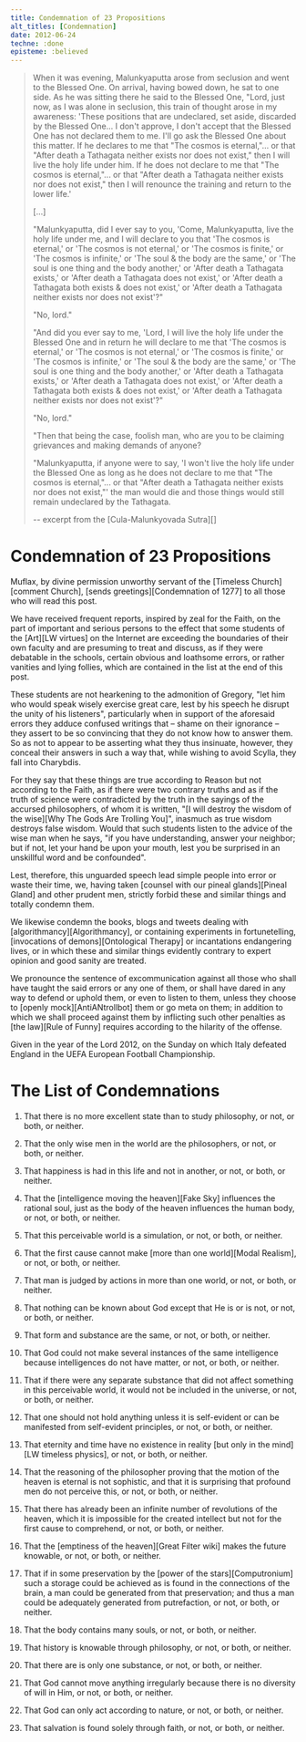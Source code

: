 ```yaml
---
title: Condemnation of 23 Propositions
alt_titles: [Condemnation]
date: 2012-06-24
techne: :done
episteme: :believed
---
```


> When it was evening, Malunkyaputta arose from seclusion and went to the Blessed One. On arrival, having bowed down, he sat to one side. As he was sitting there he said to the Blessed One, "Lord, just now, as I was alone in seclusion, this train of thought arose in my awareness: 'These positions that are undeclared, set aside, discarded by the Blessed One... I don't approve, I don't accept that the Blessed One has not declared them to me. I'll go ask the Blessed One about this matter. If he declares to me that "The cosmos is eternal,"... or that "After death a Tathagata neither exists nor does not exist," then I will live the holy life under him. If he does not declare to me that "The cosmos is eternal,"... or that "After death a Tathagata neither exists nor does not exist," then I will renounce the training and return to the lower life.'
>
> [...]
>
> "Malunkyaputta, did I ever say to you, 'Come, Malunkyaputta, live the holy life under me, and I will declare to you that 'The cosmos is eternal,' or 'The cosmos is not eternal,' or 'The cosmos is finite,' or 'The cosmos is infinite,' or 'The soul & the body are the same,' or 'The soul is one thing and the body another,' or 'After death a Tathagata exists,' or 'After death a Tathagata does not exist,' or 'After death a Tathagata both exists & does not exist,' or 'After death a Tathagata neither exists nor does not exist'?"
>
> "No, lord."
> 
> "And did you ever say to me, 'Lord, I will live the holy life under the Blessed One and in return he will declare to me that 'The cosmos is eternal,' or 'The cosmos is not eternal,' or 'The cosmos is finite,' or 'The cosmos is infinite,' or 'The soul & the body are the same,' or 'The soul is one thing and the body another,' or 'After death a Tathagata exists,' or 'After death a Tathagata does not exist,' or 'After death a Tathagata both exists & does not exist,' or 'After death a Tathagata neither exists nor does not exist'?"
>
> "No, lord."
>
> "Then that being the case, foolish man, who are you to be claiming grievances and making demands of anyone?
>
> "Malunkyaputta, if anyone were to say, 'I won't live the holy life under the Blessed One as long as he does not declare to me that "The cosmos is eternal,"... or that "After death a Tathagata neither exists nor does not exist,"' the man would die and those things would still remain undeclared by the Tathagata.
>
> -- excerpt from the [Cula-Malunkyovada Sutra][]

# Condemnation of 23 Propositions

Muflax, by divine permission unworthy servant of the [Timeless Church][comment Church], [sends greetings][Condemnation of 1277] to all those who will read this post.

We have received frequent reports, inspired by zeal for the Faith, on the part of important and serious persons to the effect that some students of the [Art][LW virtues] on the Internet are exceeding the boundaries of their own faculty and are presuming to treat and discuss, as if they were debatable in the schools, certain obvious and loathsome errors, or rather vanities and lying follies, which are contained in the list at the end of this post.

These students are not hearkening to the admonition of Gregory, "let him who would speak wisely exercise great care, lest by his speech he disrupt the unity of his listeners", particularly when in support of the aforesaid errors they adduce confused writings that – shame on their ignorance – they assert to be so convincing that they do not know how to answer them. So as not to appear to be asserting what they thus insinuate, however, they conceal their answers in such a way that, while wishing to avoid Scylla, they fall into Charybdis.

For they say that these things are true according to Reason but not according to the Faith, as if there were two contrary truths and as if the truth of science were contradicted by the truth in the sayings of the accursed philosophers, of whom it is written, "[I will destroy the wisdom of the wise][Why The Gods Are Trolling You]", inasmuch as true wisdom destroys false wisdom. Would that such students listen to the advice of the wise man when he says, "if you have understanding, answer your neighbor; but if not, let your hand be upon your mouth, lest you be surprised in an unskillful word and be confounded".

Lest, therefore, this unguarded speech lead simple people into error or waste their time, we, having taken [counsel with our pineal glands][Pineal Gland] and other prudent men, strictly forbid these and similar things and totally condemn them.

We likewise condemn the books, blogs and tweets dealing with [algorithmancy][Algorithmancy], or containing experiments in fortunetelling, [invocations of demons][Ontological Therapy] or incantations endangering lives, or in which these and similar things evidently contrary to expert opinion and good sanity are treated.

We pronounce the sentence of excommunication against all those who shall have taught the said errors or any one of them, or shall have dared in any way to defend or uphold them, or even to listen to them, unless they choose to [openly mock][AntiANtrollbot] them or go meta on them; in addition to which we shall proceed against them by inflicting such other penalties as [the law][Rule of Funny] requires according to the hilarity of the offense. 

Given in the year of the Lord 2012, on the Sunday on which Italy defeated England in the UEFA European Football Championship.

# The List of Condemnations

1. That there is no more excellent state than to study philosophy, or not, or both, or neither.

2. That the only wise men in the world are the philosophers, or not, or both, or neither.

3. That happiness is had in this life and not in another, or not, or both, or neither.

4. That the [intelligence moving the heaven][Fake Sky] influences the rational soul, just as the body of the heaven influences the human body, or not, or both, or neither.

5. That this perceivable world is a simulation, or not, or both, or neither.

6. That the first cause cannot make [more than one world][Modal Realism], or not, or both, or neither.

7. That man is judged by actions in more than one world, or not, or both, or neither.

8. That nothing can be known about God except that He is or is not, or not, or both, or neither.

9. That form and substance are the same, or not, or both, or neither.

10. That God could not make several instances of the same intelligence because intelligences do not have matter, or not, or both, or neither.

11. That if there were any separate substance that did not affect something in this perceivable world, it would not be included in the universe, or not, or both, or neither.

12. That one should not hold anything unless it is self-evident or can be manifested from self-evident principles, or not, or both, or neither.

13. That eternity and time have no existence in reality [but only in the mind][LW timeless physics], or not, or both, or neither.

14. That the reasoning of the philosopher proving that the motion of the heaven is eternal is not sophistic, and that it is surprising that profound men do not perceive this, or not, or both, or neither.

15. That there has already been an infinite number of revolutions of the heaven, which it is impossible for the created intellect but not for the first cause to comprehend, or not, or both, or neither.

16. That the [emptiness of the heaven][Great Filter wiki] makes the future knowable, or not, or both, or neither.

17. That if in some preservation by the [power of the stars][Computronium] such a storage could be achieved as is found in the connections of the brain, a man could be generated from that preservation; and thus a man could be adequately generated from putrefaction, or not, or both, or neither.

18. That the body contains many souls, or not, or both, or neither.

19. That history is knowable through philosophy, or not, or both, or neither.

20. That there are is only one substance, or not, or both, or neither.

21. That God cannot move anything irregularly because there is no diversity of will in Him, or not, or both, or neither.

22. That God can only act according to nature, or not, or both, or neither.

23. That salvation is found solely through faith, or not, or both, or neither.
